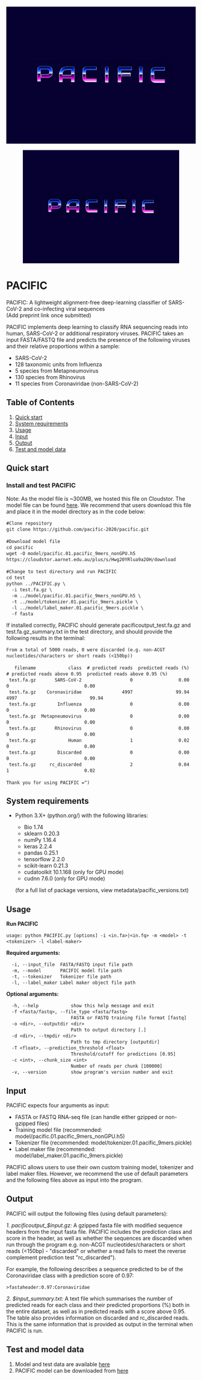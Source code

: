 ![picture](msc/rect_pacific_brand.png)

<p align="center"><img src="msc/rect_pacific_brand.png" height="300"></p>


# PACIFIC 

PACIFIC: A lightweight alignment-free deep-learning classifier of SARS-CoV-2 and co-infecting viral sequences  
(Add preprint link once submitted)

PACIFIC implements deep learning to classify RNA sequencing reads into human, SARS-CoV-2 or additional respiratory viruses. PACIFIC takes an input FASTA/FASTQ file and predicts the presence of the following viruses and their relative proportions within a sample:
- SARS-CoV-2
- 128 taxonomic units from Influenza
- 5 species from Metapneumovirus
- 130 species from Rhinovirus 
- 11 species from Coronaviridae (non-SARS-CoV-2)

## Table of Contents

1. [Quick start](#Quick-start)
1. [System requirements](#System-requirements)
1. [Usage](#Usage)
1. [Input](#Input)
1. [Output](#Output)
1. [Test and model data](#Test-and-model-data)

## Quick start

### Install and test PACIFIC

Note: As the model file is ~300MB, we hosted this file on Cloudstor. The model file can be found [here](https://cloudstor.aarnet.edu.au/plus/s/Hwg20YRlua9a2OH). We recommend that users download this file and place it in the model directory as in the code below:

```
#Clone repository
git clone https://github.com/pacific-2020/pacific.git

#Download model file
cd pacific
wget -O model/pacific.01.pacific_9mers_nonGPU.h5 https://cloudstor.aarnet.edu.au/plus/s/Hwg20YRlua9a2OH/download 

#Change to test directory and run PACIFIC
cd test
python ../PACIFIC.py \
  -i test.fa.gz \
  -m ../model/pacific.01.pacific_9mers_nonGPU.h5 \
  -t ../model/tokenizer.01.pacific_9mers.pickle \
  -l ../model/label_maker.01.pacific_9mers.pickle \ 
  -f fasta
```

If installed correctly, PACIFIC should generate pacificoutput_test.fa.gz and test.fa.gz_summary.txt in the test directory, and should provide the following results in the terminal:

```
From a total of 5000 reads, 0 were discarded (e.g. non-ACGT nucleotides/characters or short reads (<150bp))

   filename            class  # predicted reads  predicted reads (%)  # predicted reads above 0.95  predicted reads above 0.95 (%)
 test.fa.gz       SARS-CoV-2                  0                 0.00                             0                            0.00
 test.fa.gz    Coronaviridae               4997                99.94                          4997                           99.94
 test.fa.gz        Influenza                  0                 0.00                             0                            0.00
 test.fa.gz  Metapneumovirus                  0                 0.00                             0                            0.00
 test.fa.gz       Rhinovirus                  0                 0.00                             0                            0.00
 test.fa.gz            Human                  1                 0.02                             0                            0.00
 test.fa.gz        Discarded                  0                 0.00                             0                            0.00
 test.fa.gz     rc_discarded                  2                 0.04                             1                            0.02

Thank you for using PACIFIC =^)
```

## System requirements
- Python 3.X+ (python.org/) with the following libraries:
    - Bio 1.74
    - sklearn 0.20.3
    - numPy 1.16.4
    - keras 2.2.4
    - pandas 0.25.1
    - tensorflow 2.2.0
    - scikit-learn 0.21.3
    - cudatoolkit 10.1.168 (only for GPU mode)
    - cudnn 7.6.0 (only for GPU mode)
    
  (for a full list of package versions, view metadata/pacific_versions.txt)

## Usage

**Run PACIFIC**
```
usage: python PACIFIC.py [options] -i <in.fa>|<in.fq> -m <model> -t <tokenizer> -l <label-maker>
```

**Required arguments:**
```
  -i, --input_file  FASTA/FASTQ input file path
  -m, --model       PACIFIC model file path
  -t, --tokenizer   Tokenizer file path
  -l, --label_maker Label maker object file path
```

**Optional arguments:**
```
  -h, --help            show this help message and exit
  -f <fasta/fastq>, --file_type <fasta/fastq>
                        FASTA or FASTQ training file format [fastq]
  -o <dir>, --outputdir <dir>
                        Path to output directory [.]
  -d <dir>, --tmpdir <dir>
                        Path to tmp directory [outputdir]
  -T <float>, --prediction_threshold <float>
                        Threshold/cutoff for predictions [0.95]
  -c <int>, --chunk_size <int>
                        Number of reads per chunk [100000]
  -v, --version         show program's version number and exit
```

## Input 
PACIFIC expects four arguments as input: 
 - FASTA or FASTQ RNA-seq file (can handle either gzipped or non-gzipped files)
 - Training model file (recommended: model/pacific.01.pacific_9mers_nonGPU.h5)
 - Tokenizer file (recommended: model/tokenizer.01.pacific_9mers.pickle)
 - Label maker file (recommended: model/label_maker.01.pacific_9mers.pickle)

PACIFIC allows users to use their own custom training model, tokenizer and label maker files. However, we recommend the use of default parameters and the following files above as input into the program.

## Output
PACIFIC will output the following files (using default parameters):

*1. pacificoutput_$input.gz:*
A gzipped fasta file with modified sequence headers from the input fasta file. PACIFIC includes the prediction class and score in the header, as well as whether the sequences are discarded when run through the program e.g. non-ACGT nucleotides/characters or short reads (<150bp) - "discarded" or whether a read fails to meet the reverse complement prediction test "rc_discarded"). 

For example, the following describes a sequence predicted to be of the Coronaviridae class with a prediction score of 0.97:

```
>fastaheader:0.97:Coronaviridae
```

*2. $input_summary.txt:*
A text file which summarises the number of predicted reads for each class and their predicted proportions (%) both in the entire dataset, as well as in predicted reads with a score above 0.95. The table also provides information on discarded and rc_discarded reads. This is the same information that is provided as output in the terminal when PACIFIC is run.

## Test and model data

1. Model and test data are available [here](https://cloudstor.aarnet.edu.au/plus/s/sRLwF3IJQ12pNGQ)
2. PACIFIC model can be downloaded from [here](https://cloudstor.aarnet.edu.au/plus/s/Hwg20YRlua9a2OH)
